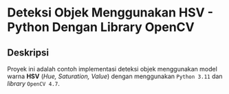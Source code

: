 # Deteksi Objek Menggunakan HSV - Python Dengan Library OpenCV

## Deskripsi

Proyek ini adalah contoh implementasi deteksi objek menggunakan model warna **HSV** (_Hue, Saturation, Value_) dengan menggunakan `Python 3.11` dan _library_ `OpenCV 4.7`.





